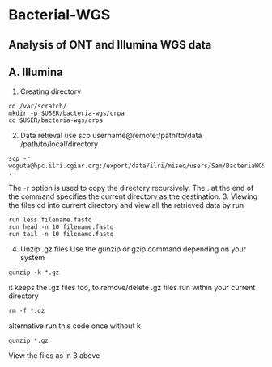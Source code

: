 # Bacterial-WGS
## Analysis of ONT and Illumina WGS data
## A. Illumina
1. Creating directory
```
cd /var/scratch/
mkdir -p $USER/bacteria-wgs/crpa
cd $USER/bacteria-wgs/crpa

```
2. Data retieval
use scp username@remote:/path/to/data /path/to/local/directory
```
scp -r woguta@hpc.ilri.cgiar.org:/export/data/ilri/miseq/users/Sam/BacteriaWGS_WO/Fastq/ .

```
The -r option is used to copy the directory recursively. The . at the end of the command specifies the current directory as the destination.
3. Viewing  the files
 cd into current directory and view all the retrieved data by run
 ```
run less filename.fastq
run head -n 10 filename.fastq
run tail -n 10 filename.fastq
```
4. Unzip .gz files
Use the gunzip or gzip command depending on your system
```
gunzip -k *.gz
```
it keeps the .gz files too, to remove/delete .gz files run within your current directory 
```
rm -f *.gz
```
alternative run this code once without k
```
gunzip *.gz
```
View the files as in 3 above
